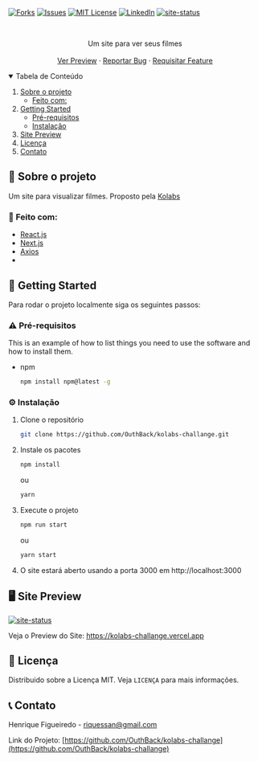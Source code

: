 <!--
*** Thanks for checking out the Best-README-Template. If you have a suggestion
*** that would make this better, please fork the repo and create a pull request
*** or simply open an issue with the tag "enhancement".
*** Thanks again! Now go create something AMAZING! :D
-->



<!-- PROJECT SHIELDS -->
<!--
*** I'm using markdown "reference style" links for readability.
*** Reference links are enclosed in brackets [ ] instead of parentheses ( ).
*** See the bottom of this document for the declaration of the reference variables
*** for contributors-url, forks-url, etc. This is an optional, concise syntax you may use.
*** https://www.markdownguide.org/basic-syntax/#reference-style-links
-->


[![Forks][forks-shield]][forks-url]
[![Issues][issues-shield]][issues-url]
[![MIT License][license-shield]][license-url]
[![LinkedIn][linkedin-shield]][linkedin-url]
[![site-status]](https://kolabs-challange.vercel.app)


<!-- PROJECT LOGO -->
<br />
<p align="center">

  <p align="center">
    Um site para ver seus filmes
    <br />
    <br />
    <a href="kolabs-challange">Ver Preview</a>
    ·
    <a href="https://github.com/OuthBack/kolabs-challange/issues">Reportar Bug</a>
    ·
    <a href="https://github.com/OuthBack/kolabs-challange/issues">Requisitar Feature</a>
  </p>
</p>



<!-- TABLE OF CONTENTS -->
<details open="open">
  <summary>Tabela de Conteúdo</summary>
  <ol>
    <li>
      <a href="#about-the-project">Sobre o projeto</a>
      <ul>
        <li><a href="#built-with">Feito com:</a></li>
      </ul>
    </li>
    <li>
      <a href="#getting-started">Getting Started</a>
      <ul>
        <li><a href="#prerequisites">Pré-requisitos</a></li>
        <li><a href="#installation">Instalação</a></li>
      </ul>
    </li>
    <li><a href="#usage">Site Preview</a></li>
    <li><a href="#license">Licença</a></li>
    <li><a href="#contact">Contato</a></li>

  </ol>
</details>



<!-- ABOUT THE PROJECT -->
## 📖 Sobre o projeto

Um site para visualizar filmes.
Proposto pela <a href="https://kolabs.com.br">Kolabs</a> 


### 🔋 Feito com:

* [React.js](https://pt-br.reactjs.org)
* [Next.js](https://nextjs.org)
* [Axios](https://kolabs.com.br)
* 

<!-- GETTING STARTED -->
## :scroll: Getting Started

Para rodar o projeto localmente siga os seguintes passos:

### :warning: Pré-requisitos

This is an example of how to list things you need to use the software and how to install them.
* npm
  ```sh
  npm install npm@latest -g
  ```

### :gear: Instalação

1. Clone o repositório
   ```sh
   git clone https://github.com/OuthBack/kolabs-challange.git
   ```
2. Instale os pacotes
   ```sh
   npm install
   ```
   ou
   ```sh
   yarn
   ```
3. Execute o projeto
   ```sh
   npm run start
   ```
   ou
   ```sh
   yarn start
   ```
4. O site estará aberto usando a porta 3000 em http://localhost:3000
   
<!-- Site Preview -->
## 🖥️ Site Preview
[![site-status]](https://pokemon-manager.vercel.app)
<br/>

Veja o Preview do Site:
https://kolabs-challange.vercel.app

   
<!-- LICENÇA -->
## :pencil: Licença
                                                     
                                                    
Distribuido sobre a Licença MIT. Veja `LICENÇA` para mais informações.
                                                      
                                                      
<!-- CONTACT -->
## :telephone_receiver: Contato

Henrique Figueiredo - riquessan@gmail.com

Link do Projeto: [https://github.com/OuthBack/kolabs-challange](https://github.com/OuthBack/kolabs-challange)


<!-- MARKDOWN LINKS & IMAGES -->
<!-- https://www.markdownguide.org/basic-syntax/#reference-style-links -->
[contributors-shield]: https://img.shields.io/github/contributors/outhback/kolabs-challange.svg?style=for-the-badge
[contributors-url]: https://github.com/outhback/kolabs-challange/graphs/contributors
[forks-shield]: https://img.shields.io/github/forks/outhback/kolabs-challange.svg?style=for-the-badge
[forks-url]: https://github.com/outhback/kolabs-challange/network/members
[stars-shield]: https://img.shields.io/github/stars/outhback/kolabs-challange.svg?style=for-the-badge
[stars-url]: https://github.com/outhback/kolabs-challange/stargazers
[issues-shield]: https://img.shields.io/github/issues/outhback/kolabs-challange.svg?style=for-the-badge
[issues-url]: https://github.com/outhback/kolabs-challange/issues
[license-shield]: https://img.shields.io/github/license/outhback/kolabs-challange.svg?style=for-the-badge
[license-url]: https://github.com/outhback/kolabs-challange/blob/master/LICENSE.txt
[linkedin-shield]: https://img.shields.io/badge/-LinkedIn-black.svg?style=for-the-badge&logo=linkedin&colorB=555
[linkedin-url]: https://www.linkedin.com/in/henrique-figueiredo-0396921a7/
[product-screenshot]: .github/screenshot.png
[site-status]: https://img.shields.io/website/https/kolabs-challange.vercel.app/path/to/page.html.svg.?style=for-the-badge
